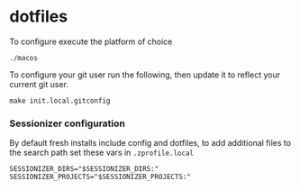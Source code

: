 # dotfiles

To configure execute the platform of choice

```
./macos
```

To configure your git user run the following, then update it to reflect your current git user.

```
make init.local.gitconfig
```

### Sessionizer configuration
By default fresh installs include config and dotfiles, to add additional files to the search path set these vars in `.zprofile.local`

```
SESSIONIZER_DIRS="$SESSIONIZER_DIRS:"
SESSIONIZER_PROJECTS="$SESSIONIZER_PROJECTS:"
```